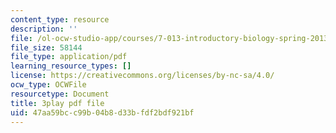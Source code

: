 ```yaml
---
content_type: resource
description: ''
file: /ol-ocw-studio-app/courses/7-013-introductory-biology-spring-2013/47aa59bcc99b04b8d33bfdf2bdf921bf_kpUg96uZk2M.pdf
file_size: 58144
file_type: application/pdf
learning_resource_types: []
license: https://creativecommons.org/licenses/by-nc-sa/4.0/
ocw_type: OCWFile
resourcetype: Document
title: 3play pdf file
uid: 47aa59bc-c99b-04b8-d33b-fdf2bdf921bf
---
```

